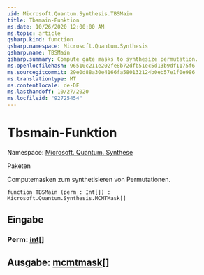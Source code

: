 ```yaml
---
uid: Microsoft.Quantum.Synthesis.TBSMain
title: Tbsmain-Funktion
ms.date: 10/26/2020 12:00:00 AM
ms.topic: article
qsharp.kind: function
qsharp.namespace: Microsoft.Quantum.Synthesis
qsharp.name: TBSMain
qsharp.summary: Compute gate masks to synthesize permutation.
ms.openlocfilehash: 96510c211e202fe8b72dfb51ec5d13b9df1175f6
ms.sourcegitcommit: 29e0d88a30e4166fa580132124b0eb57e1f0e986
ms.translationtype: MT
ms.contentlocale: de-DE
ms.lasthandoff: 10/27/2020
ms.locfileid: "92725454"
---
```

# <a name="tbsmain-function"></a>Tbsmain-Funktion

Namespace: [Microsoft. Quantum. Synthese](xref:Microsoft.Quantum.Synthesis)

Paketen [](https://nuget.org/packages/)


Computemasken zum synthetisieren von Permutationen.

```qsharp
function TBSMain (perm : Int[]) : Microsoft.Quantum.Synthesis.MCMTMask[]
```


## <a name="input"></a>Eingabe

### <a name="perm--int"></a>Perm: [int](xref:microsoft.quantum.lang-ref.int)[]





## <a name="output--mcmtmask"></a>Ausgabe: [mcmtmask](xref:Microsoft.Quantum.Synthesis.MCMTMask)[]

